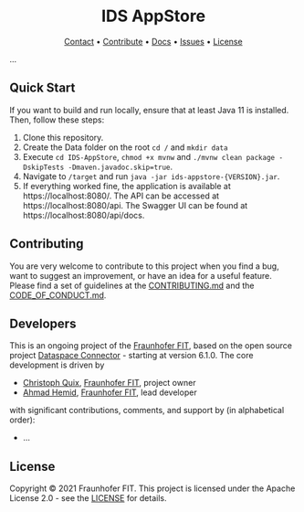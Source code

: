 <h1 align="center">
  <br>
      IDS AppStore
  <br>
</h1>


<p align="center">
  <a href="mailto:info@dataspace-connector.de">Contact</a> •
  <a href="#contributing">Contribute</a> •
  <a href="https://international-data-spaces-association.github.io/IDS-AppStore/">Docs</a> •
  <a href="https://github.com/International-Data-Spaces-Association/IDS-AppStore/issues">Issues</a> •
  <a href="#license">License</a>
</p>


...


## Quick Start

If you want to build and run locally, ensure that at least Java 11 is installed. Then, follow these steps:

1.  Clone this repository.
2.  Create the Data folder on the root `cd /` and `mkdir data`
3.  Execute `cd IDS-AppStore`, `chmod +x mvnw` and `./mvnw clean package -DskipTests -Dmaven.javadoc.skip=true`.
5.  Navigate to `/target` and run `java -jar ids-appstore-{VERSION}.jar`.
6.  If everything worked fine, the application is available at https://localhost:8080/. The API can
    be accessed at https://localhost:8080/api. The Swagger UI can be found at https://localhost:8080/api/docs.


## Contributing

You are very welcome to contribute to this project when you find a bug, want to suggest an
improvement, or have an idea for a useful feature. Please find a set of guidelines at the
[CONTRIBUTING.md](CONTRIBUTING.md) and the [CODE_OF_CONDUCT.md](CODE_OF_CONDUCT.md).

## Developers

This is an ongoing project of the [Fraunhofer FIT](https://www.fit.fraunhofer.de/en.html), based on
the open source project [Dataspace Connector](https://github.com/International-Data-Spaces-Association/DataspaceConnector) - starting at version 6.1.0.
The core development is driven by
* [Christoph Quix](https://www.fit.fraunhofer.de/de/geschaeftsfelder/data-science-und-kuenstliche-intelligenz/datenmanagement.html), [Fraunhofer FIT](https://www.fit.fraunhofer.de/en.html), project owner
* [Ahmad Hemid](mailto:ahmad.hemid@fit.fraunhofer.de), [Fraunhofer FIT](https://www.fit.fraunhofer.de/en.html), lead developer

with significant contributions, comments, and support by (in alphabetical order):
* ...

## License
Copyright © 2021 Fraunhofer FIT. This project is licensed under the Apache License 2.0 - see the
[LICENSE](LICENSE) for details.
